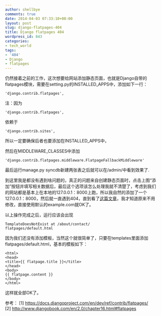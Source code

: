 ```yaml
---
author: shellbye
comments: true
date: 2014-04-03 07:33:10+00:00
layout: post
slug: django-flatpages-404
title: Django flatpages 404
wordpress_id: 843
categories:
- tech_world
tags:
- '404'
- Django
- flatpages
---
```


仍然接着之前的工作，这次想要给网站添加静态页面，也就是Django自带的flatpages模块，需要在setting.py的INSTALLED_APPS中，添加如下一行：




    'django.contrib.flatpages',




注：因为



    'django.contrib.flatpages',



依赖于



    'django.contrib.sites',



所以一定要确保后者也要添加在INSTALLED_APPS中，

然后在MIDDLEWARE_CLASSES中添加




    'django.contrib.flatpages.middleware.FlatpageFallbackMiddleware'




最后运行manage.py syncdb新建两张表之后就可以在/admin/中看到效果了.

到这里我是都没有遇到啥问题的，真正的问题来自创建静态页面时，点击上图“添加”按钮并填写相关数据后，最后这个选项该怎么处理我就不清楚了，考虑到我们的网站都是基本上在本地的127.0.0.1：8000上跑，所以我自然的添加了一个127.0.0.1：8000，然后就一直遇到404，直到看了[这篇文章](http://matthewdaly.co.uk/blog/2012/03/24/yet-another-tutorial-for-building-a-blog-using-python-and-django-part-3/)，我才知道原来不用修改，直接使用默认的example.com就OK了。


以上操作完成之后，运行应该会出现



    TemplateDoesNotExist at /about/contact/
    flatpages/default.html




因为我们还没有添加模板，当然这个就很简单了，只要在templates里面添加flatpages/default.html，基本的模板如下：





    <html>
    <head>
    <title>{{ flatpage.title }}</title>
    </head>
    <body>
    {{ flatpage.content }}
    </body>
    </html>




这样就全部OK了。

参考：
[1] https://docs.djangoproject.com/en/dev/ref/contrib/flatpages/  
[2] http://www.djangobook.com/en/2.0/chapter16.html#flatpages
